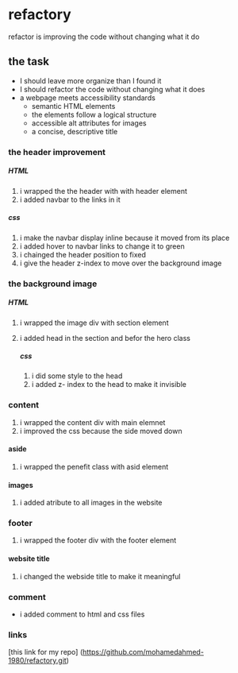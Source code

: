 # refactory

 <p> refactor is improving  the code without changing what it do </p>

## the task

- I should leave more organize than I found it
- I should refactor the code without changing what it does
- a webpage meets accessibility standards
  - semantic HTML elements
  - the elements follow a logical structure
  - accessible alt attributes for images
  - a concise, descriptive title

### the header improvement

##### HTML

1.  i wrapped the the header with with header element
2.  i added navbar to the links in it

##### css

1.  i make the navbar display inline because it moved from its place
2.  i added hover to navbar links to change it to green
3.  i chainged the header position to fixed
4.  i give the header z-index to move over the background image

### the background image

##### HTML

1.  i wrapped the image div with section element
2.  i added head in the section and befor the hero class

    ##### css

    1.  i did some style to the head
    2.  i added z- index to the head to make it invisible

### content

1. i wrapped the content div with main elemnet
2. i improved the css because the side moved down

#### aside

1. i wrapped the penefit class with asid element

#### images

1. i added atribute to all images in the website

### footer

1. i wrapped the footer div with the footer element

#### website title

1. i changed the webside title to make it meaningful

### comment

- i added comment to html and css files

### links

[this link for my repo] (https://github.com/mohamedahmed-1980/refactory.git)
